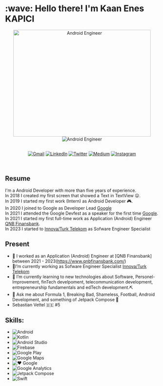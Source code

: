 <h1 align="left" id="kaaneneskpc-title"> :wave: Hello there! I'm Kaan Enes KAPICI </h1>

<div align=center>
  <img height="350" width="450" src="https://i.pinimg.com/originals/e4/26/70/e426702edf874b181aced1e2fa5c6cde.gif" alt="Android Engineer" />
</div>
<div align=center>
  <img src="https://github.com/kaaneneskpc/kaaneneskpc/assets/32849662/c748a8f1-2a53-4870-b9fa-ea230834a237" alt="Android Engineer" />
</div>

<br/>

<p align="center">
  <a href="mailto:kaaneneskpc1@gmail.com"><img src="https://img.icons8.com/bubbles/75/000000/gmail.png" alt="Gmail"/></a>
  <a href="https://www.linkedin.com/in/kaaneneskpc/"><img src="https://img.icons8.com/bubbles/75/000000/linkedin.png" alt="LinkedIn"/></a>
  <a href="https://twitter.com/kaaneneskpc"><img src="https://img.icons8.com/bubbles/75/000000/twitter-circled.png" alt="Twitter"/></a>
  <a href="https://medium.com/@kaaneneskpc"><img src="https://img.icons8.com/bubbles/75/000000/medium-new.png" alt="Medium"/></a>
  <a href="https://www.instagram.com/kaaneneskpc/"><img src="https://img.icons8.com/bubbles/75/000000/instagram-new--v2.png" alt="Instagram"/></a>
</p>

<br/>

## Resume
I'm a Android Developer with more than five years of experience.</br>
In 2018 I created my first screen that showed a Text in TextView 😛.</br>
In 2019 I started my first work (Intern) as Android Developer 🎮.</br>
In 2020 I joined to Google as Developer Lead [Google](https://communityleads.dev/home/ls/profile/kaaneneskpc)</br>
In 2021 I attended the Google Devfest as a speaker for the first time [Google](https://developers.google.com/community/devfest).</br>
In 2021 I started my first full-time work as Application (Android) Engineer [QNB Finansbank](https://www.qnbfinansbank.com/).</br>
In 2023 I started to [Innova/Turk Telekom](https://www.innova.com.tr/tr) as Sofware Engineer Specialist

## Present
- 🔭 I worked as an Application (Android) Engineer at [QNB Finansbank] between 2021 - 2023(https://www.qnbfinansbank.com/)
- 🔭I’m currently working as Sofware Engineer Specialist [Innova/Turk Telekom](https://www.innova.com.tr/tr)
- 🌱 I’m currently learning to new technologies about Software, Personel-Improvement, finTech develpoment, 
telecommunication development, entrepreneurship fundamentals and edTech development.⛏
- 💬 Ask me about Formula 1, Breaking Bad, Shameless, Football, Android Development, and something of Jetpack Compose 🚀
- Sebastian Vettel 🇩🇪 #5

## Skills: 

<ul>
        <li>
            <img src="https://img.shields.io/badge/Android-3DDC84?style=for-the-badge&logo=android&logoColor=white&labelColor=101010" alt="Android">
        </li>
        <li>
            <img src="https://img.shields.io/badge/Kotlin-0095D5?style=for-the-badge&logo=kotlin&logoColor=white&labelColor=101010" alt="Kotlin">
        </li>
        <li>
            <img src="https://img.shields.io/badge/Android_Studio-3DDC84?style=for-the-badge&logo=android-studio&logoColor=white&labelColor=101010" alt="Android Studio">
        </li>
        <li>
            <img src="https://img.shields.io/badge/Firebase-FFCA28?style=for-the-badge&logo=firebase&logoColor=white&labelColor=101010" alt="Firebase">
        </li>
        <li>
            <img src="https://img.shields.io/badge/Google_Play-414141?style=for-the-badge&logo=google%20play&logoColor=white&labelColor=101010" alt="Google Play">
        </li>
        <li>
            <img src="https://img.shields.io/badge/Google_Maps-4285F4?style=for-the-badge&logo=google%20maps&logoColor=white&labelColor=101010" alt="Google Maps">
        </li>
        <li>
            <img src="https://img.shields.io/badge/❤️_Google-EC1C24?style=for-the-badge&logo=google&logoColor=white&labelColor=101010" alt="❤️ Google">
        </li>
        <li>
            <img src="https://img.shields.io/badge/Google_Analytics-E37400?style=for-the-badge&logo=google%20analytics&logoColor=white&labelColor=101010" alt="Google Analytics">
        </li>
        <li>
            <img src="https://img.shields.io/badge/Jetpack%20Compose-3DDC84?style=for-the-badge&logo=android&logoColor=white&labelColor=101010" alt="Jetpack Compose">
        </li>
        <li>
            <img src="https://img.shields.io/badge/swift-F54A2A?style=for-the-badge&logo=swift&logoColor=white&labelColor=101010" alt="Swift">
        </li>
    </ul>

</br>










